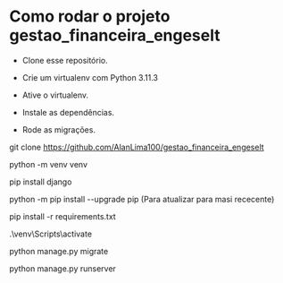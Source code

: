 # Como rodar o projeto gestao_financeira_engeselt



  - Clone esse repositório.
  
  - Crie um virtualenv com Python 3.11.3
  
  - Ative o virtualenv.
  
  - Instale as dependências.
  
  - Rode as migrações.
  



git clone https://github.com/AlanLima100/gestao_financeira_engeselt

python -m venv venv

pip install django

python -m pip install --upgrade pip (Para atualizar para masi rececente)

pip install -r requirements.txt

.\venv\Scripts\activate

python manage.py migrate

python manage.py runserver
